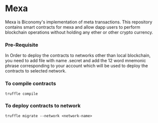 # Mexa
Mexa is Biconomy's implementation of meta transactions.
This repository contains smart contracts for mexa and allow dapp users to perform blockchain operations without holding any ether or other crypto currency.

<h3>Pre-Requisite</h3>

In Order to deploy the contracts to networks other than local blockchain, you need to add file with name .secret and add the 12 word mnemonic phrase corresponding to your account which will be used to deploy the contracts to selected network.

<h3>To compile contracts</h3>
  <code>truffle compile</code>

<h3>To deploy contracts to network</h3>
  <code>truffle migrate --network &lt;network-name&gt; </code>
